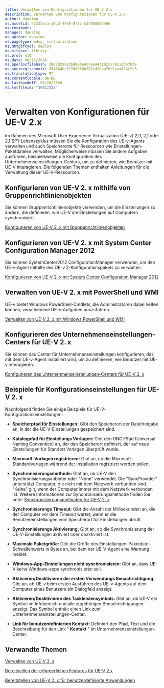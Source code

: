 ```yaml
---
title: Verwalten von Konfigurationen für UE-V 2.x
description: Verwalten von Konfigurationen für UE-V 2.x
author: dansimp
ms.assetid: e2332eca-a9cd-4446-8f7c-d17058b03466
ms.reviewer: ''
manager: dansimp
ms.author: dansimp
ms.pagetype: mdop, virtualization
ms.mktglfcycl: deploy
ms.sitesec: library
ms.prod: w10
ms.date: 06/16/2016
ms.openlocfilehash: 20d5d2942dbd805a4054a9431b237c821cbb70fe
ms.sourcegitcommit: 354664bc527d93f80687cd2eba70d1eea024c7c3
ms.translationtype: MT
ms.contentlocale: de-DE
ms.lasthandoff: 06/26/2020
ms.locfileid: "10812322"
---
```

# Verwalten von Konfigurationen für UE-V 2.x


Im Rahmen des Microsoft User Experience Virtualization (UE-v) 2,0, 2,1 oder 2,1 SP1-Lebenszyklus müssen Sie die Konfiguration des UE-v-Agents verwalten und auch Speicherorte für Ressourcen wie Einstellungen-Paketdateien verwalten. Möglicherweise müssen Sie andere Aufgaben ausführen, beispielsweise die Konfiguration des Unternehmenseinstellungen-Centers, um zu definieren, wie Benutzer mit UE-V interagieren. Die folgenden Themen enthalten Anleitungen für die Verwaltung dieser UE-V-Ressourcen.

## Konfigurieren von UE-V 2. x mithilfe von Gruppenrichtlinienobjekten


Sie können Gruppenrichtlinienobjekte verwenden, um die Einstellungen zu ändern, die definieren, wie UE-V die Einstellungen auf Computern synchronisiert.

[Konfigurieren von UE-V 2. x mit Gruppenrichtlinienobjekten](configuring-ue-v-2x-with-group-policy-objects-both-uevv2.md)

## Konfigurieren von UE-V 2. x mit System Center Configuration Manager 2012


Sie können SystemCenter2012 ConfigurationManager verwenden, um den UE-v-Agent mithilfe des UE-v 2-Konfigurationspakets zu verwalten.

[Konfigurieren von UE-V 2. x mit System Center Configuration Manager 2012](configuring-ue-v-2x-with-system-center-configuration-manager-2012-both-uevv2.md)

## Verwalten von UE-V 2. x mit PowerShell und WMI


UE-v bietet Windows PowerShell-Cmdlets, die Administratoren dabei helfen können, verschiedene UE-v-Aufgaben auszuführen.

[Verwalten von UE-V 2. x mit Windows PowerShell und WMI](administering-ue-v-2x-with-windows-powershell-and-wmi-both-uevv2.md)

## Konfigurieren des Unternehmenseinstellungen-Centers für UE-V 2. x


Sie können das Center für Unternehmenseinstellungen konfigurieren, das mit dem UE-v-Agent installiert wird, um zu definieren, wie Benutzer mit UE-v interagieren.

[Konfigurieren des Unternehmenseinstellungen-Centers für UE-V 2. x](configuring-the-company-settings-center-for-ue-v-2x-both-uevv2.md)

## Beispiele für Konfigurationseinstellungen für UE-V 2. x


Nachfolgend finden Sie einige Beispiele für UE-V-Konfigurationseinstellungen:

-   **Speicherpfad für Einstellungen:** Gibt den Speicherort der Dateifreigabe an, in der die UE-V-Einstellungen gespeichert sind.

-   **Katalogpfad für Einstellungs Vorlagen:** Gibt den UNC-Pfad (Universal Naming Convention) an, der den Speicherort definiert, der auf neue Einstellungen für Standort Vorlagen überprüft wurde.

-   **Microsoft-Vorlagen registrieren:** Gibt an, ob die Microsoft-Standardvorlagen während der Installation registriert werden sollen.

-   **Synchronisierungsmethode:** Gibt an, ob UE-V den Synchronisierungsanbieter oder "None" verwendet. Die "SyncProvider" unterstützt Computer, die nicht mit dem Netzwerk verbunden sind. "Keine" gilt, wenn der Computer immer mit dem Netzwerk verbunden ist. Weitere Informationen zur Synchronisierungsmethode finden Sie unter [Synchronisierungsmethoden für UE-V 2. x](sync-methods-for-ue-v-2x-both-uevv2.md).

-   **Synchronisierungs Timeout:** Gibt die Anzahl der Millisekunden an, die der Computer vor dem Timeout wartet, wenn er die Benutzereinstellungen vom Speicherort für Einstellungen abruft.

-   **Synchronisierungs Aktivierung:** Gibt an, ob die Synchronisierung der UE-V-Einstellungen aktiviert oder deaktiviert ist.

-   **Maximale Paketgröße:** Gibt die Größe des Einstellungen-Paketdatei-Schwellenwerts in Bytes an, bei dem der UE-V-Agent eine Warnung meldet.

-   **Windows-App-Einstellungen nicht synchronisieren:** Gibt an, dass UE-V keine Windows-apps synchronisieren soll.

-   **Aktivieren/Deaktivieren der ersten Verwendungs Benachrichtigung:** Gibt an, ob UE-v beim ersten Ausführen des UE-v-Agents auf dem Computer eines Benutzers ein Dialogfeld anzeigt.

-   **Aktivieren/Deaktivieren des Taskleistensymbols:** Gibt an, ob UE-V ein Symbol im Infobereich und alle zugehörigen Benachrichtigungen anzeigt. Das Symbol enthält einen Link zum Unternehmenseinstellungen-Center.

-   **Link für benutzerdefinierten Kontakt:** Definiert den Pfad, Text und die Beschreibung für den Link " **Kontakt** " im Unternehmenseinstellungen-Center.






## Verwandte Themen


[Verwalten von UE-V 2. x](administering-ue-v-2x-new-uevv2.md)

[Bereitstellen der erforderlichen Features für UE-V 2.x](deploy-required-features-for-ue-v-2x-new-uevv2.md)

[Bereitstellen von UE-V 2. x für benutzerdefinierte Anwendungen](deploy-ue-v-2x-for-custom-applications-new-uevv2.md)

 

 






